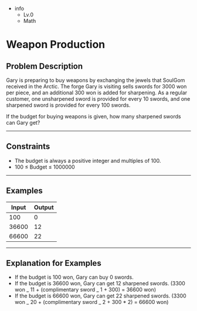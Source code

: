 -   info
    -   Lv.0
    -   Math

# Weapon Production

## Problem Description

Gary is preparing to buy weapons by exchanging the jewels that SoulGom received in the Arctic. The forge Gary is visiting sells swords for 3000 won per piece, and an additional 300 won is added for sharpening. As a regular customer, one unsharpened sword is provided for every 10 swords, and one sharpened sword is provided for every 100 swords.

If the budget for buying weapons is given, how many sharpened swords can Gary get?

---

## Constraints

-   The budget is always a positive integer and multiples of 100.
-   100 ≤ Budget ≤ 1000000

---

## Examples

| Input | Output |
| ----- | ------ |
| 100   | 0      |
| 36600 | 12     |
| 66600 | 22     |

---

## Explanation for Examples

-   If the budget is 100 won, Gary can buy 0 swords.
-   If the budget is 36600 won, Gary can get 12 sharpened swords. (3300 won _ 11 + (complimentary sword _ 1 + 300) = 36600 won)
-   If the budget is 66600 won, Gary can get 22 sharpened swords. (3300 won _ 20 + (complimentary sword _ 2 + 300 \* 2) = 66600 won)

